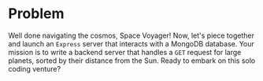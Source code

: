 # Problem
Well done navigating the cosmos, Space Voyager! Now, let's piece together and launch an `Express` server that interacts with a MongoDB database. Your mission is to write a backend server that handles a `GET` request for large planets, sorted by their distance from the Sun. Ready to embark on this solo coding venture?

